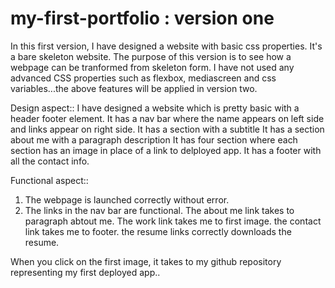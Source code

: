 # my-first-portfolio : version one

In this first version, I have designed a website with basic css properties. It's a bare skeleton website. The purpose of this version is to see how a webpage can be tranformed from skeleton form. I have not used any advanced CSS properties such as flexbox, mediascreen and css variables...the above features will be applied in version two.


Design aspect::
I have designed a website which is pretty basic with a header footer element. 
It has  a nav bar where the name appears on left side and links appear on right side.
It has a section with a subtitle
It has a section about me with a paragraph description
It has four section where each section has an image in place of a link to delployed app.
It has a footer with all the contact info.


Functional aspect::
1. The webpage is launched correctly without error.
2. The links in the nav bar are functional. 
The about me link takes to paragraph abtout me.
The work link takes me to first image.
the contact link takes me to footer.
the resume links correctly downloads the resume.

When you click on the first image, it takes to my github repository representing my first deployed app..
